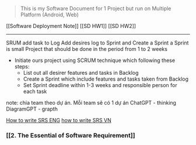> This is my Software Document for 1 Project but run on Multiple Platform (Android, Web)

[[Software Deployment Note]]
[[SD HW1]]
[[SD HW2]]


---
 
SRUM 
	add task to Log
	Add desires log to Sprint and Create a Sprint
	a Sprint is small Project that should be done in the period from 1 to 2 weeks 
+ Initiate ours project using SCRUM technique which following these steps:
	+ List out all desirer features and tasks in Backlog 
	+ Create a Sprint which include features and tasks taken from Backlog
	+ Set Sprint deadline within 1-3 weeks and responsible person for each task


note: chia team theo dự án. Mỗi team sẽ có 1 dự án
ChatGPT - thinking
DiagramGPT - grapth

[How to write SRS ENG](https://www.perforce.com/blog/alm/how-write-software-requirements-specification-srs-document)
[how to write SRS VN](https://funix.edu.vn/chia-se-kien-thuc/cach-viet-software-requirements-specification-srs/)

### [[2. The Essential of Software Requirement]]

